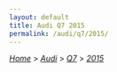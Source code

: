 ```yaml
---
layout: default
title: Audi Q7 2015
permalink: /audi/q7/2015/
---
```

[*Home*](/) > [*Audi*](/audi/) > [*Q7*](/audi/q7/) > [*2015*](/audi/q7/2015/)

